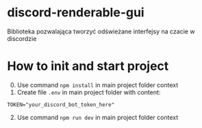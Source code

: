 # discord-renderable-gui

Biblioteka pozwalająca tworzyć odświeżane interfejsy na czacie w discordzie

# How to init and start project

0. Use command `npm install` in main project folder context
1. Create file `.env` in main project folder with content:

```
TOKEN="your_discord_bot_token_here"
```

2. Use command `npm run dev` in main project folder context